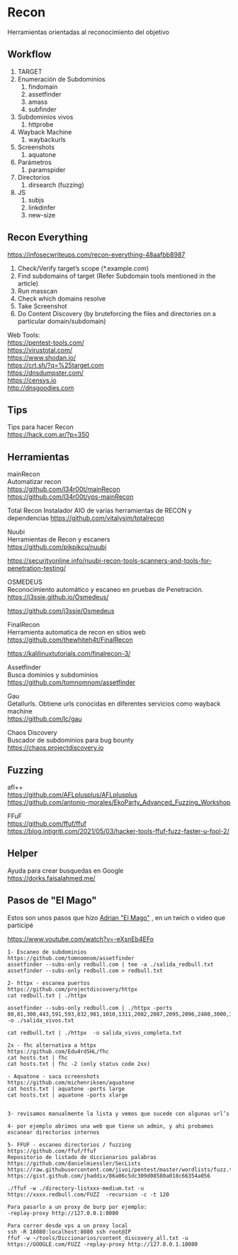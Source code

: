 # Recon
Herramientas orientadas al reconocimiento del objetivo


## Workflow

1. TARGET
2. Enumeración de Subdominios
   1. findomain
   2. assetfinder
   3. amass
   4. subfinder
3. Subdominios vivos
   1. httprobe
4. Wayback Machine
   1. waybackurls
5. Screenshots
   1. aquatone
6. Parámetros
   1. paramspider
7. Directorios
   1. dirsearch (fuzzing)
8. JS
   1. subjs
   2. linkdinfer
   3. new-size


## Recon Everything
https://infosecwriteups.com/recon-everything-48aafbb8987  

1. Check/Verify target’s scope (*.example.com)
2. Find subdomains of target (Refer Subdomain tools mentioned in the article)
3. Run masscan
4. Check which domains resolve
5. Take Screenshot
6. Do Content Discovery (by bruteforcing the files and directories on a particular domain/subdomain)

Web Tools:  
https://pentest-tools.com/  
https://virustotal.com/  
https://www.shodan.io/  
https://crt.sh/?q=%25target.com  
https://dnsdumpster.com/  
https://censys.io  
http://dnsgoodies.com  


## Tips

Tips para hacer Recon  
https://hack.com.ar/?p=350 


## Herramientas  

mainRecon  
Automatizar recon  
https://github.com/l34r00t/mainRecon    
https://github.com/l34r00t/vps-mainRecon  


Total Recon
Instalador AIO de varias herramientas de RECON y dependencias
https://github.com/vitalysim/totalrecon


Nuubi  
Herramientas de Recon y escaners  
https://github.com/pikpikcu/nuubi  

https://securityonline.info/nuubi-recon-tools-scanners-and-tools-for-penetration-testing/  


OSMEDEUS  
Reconocimiento automático y escaneo en pruebas de Penetración.  
https://j3ssie.github.io/Osmedeus/  

https://github.com/j3ssie/Osmedeus  


FinalRecon  
Herramienta automatica de recon en sitios web  
https://github.com/thewhiteh4t/FinalRecon

https://kalilinuxtutorials.com/finalrecon-3/


Assetfinder  
Busca dominios y subdominios  
https://github.com/tomnomnom/assetfinder 


Gau  
Getallurls. Obtiene urls conocidas en diferentes servicios como wayback machine  
https://github.com/lc/gau


Chaos Discovery  
Buscador de subdominios para bug bounty  
https://chaos.projectdiscovery.io   


## Fuzzing  

afl++  
https://github.com/AFLplusplus/AFLplusplus  
https://github.com/antonio-morales/EkoParty_Advanced_Fuzzing_Workshop  

FFuF  
https://github.com/ffuf/ffuf  
https://blog.intigriti.com/2021/05/03/hacker-tools-ffuf-fuzz-faster-u-fool-2/  


## Helper  
Ayuda para crear busquedas en Google  
https://dorks.faisalahmed.me/   


## Pasos de "El Mago"  
Estos son unos pasos que hizo [Adrian "El Mago"](https://twitter.com/soyelmago) , en un twich o video que participé

https://www.youtube.com/watch?v=-eXsnEb4EFo  

```
1- Escaneo de subdominios
https://github.com/tomnomnom/assetfinder 
assetfinder --subs-only redbull.com | tee -a ./salida_redbull.txt
assetfinder --subs-only redbull.com > redbull.txt

2- httpx - escanea puertos
https://github.com/projectdiscovery/httpx 
cat redbull.txt | ./httpx 

assetfinder --subs-only redbull.com | ./httpx -ports 80,81,300,443,591,593,832,981,1010,1311,2082,2087,2095,2096,2480,3000,3128,3333,4243,4567,4711,4712,4993,5000,5104,5108,5800,6543,7000,7396,7474,8000,8001,8008,8014,8042,8069,8080,8081,8088,8090,8091,8118,8123,8172,8222,8243,8280,8281,8333,8443,8500,8834,8880,8888,8983,9000,9043,9060,9080,9090,9091,9200,9443,9800,9981,12443,16080,18091,18092,20720,28017  -o ./salida_vivos.txt

cat redbull.txt | ./httpx  -o salida_vivos_completa.txt

2x - fhc alternativa a httpx
https://github.com/Edu4rdSHL/fhc 
cat hosts.txt | fhc
cat hosts.txt | fhc -2 (only status code 2xx)

- Aquatone - saca screenshots
https://github.com/michenriksen/aquatone 
cat hosts.txt | aquatone -ports large
cat hosts.txt | aquatone -ports xlarge


3- revisamos manualmente la lista y vemos que sucede con algunas url’s

4- por ejemplo abrimos una web que tiene un admin, y ahi probamos escanear directorios internos

5- FFUF - escaneo directorios / fuzzing
https://github.com/ffuf/ffuf 
Repositorio de listado de diccionarios palabras
https://github.com/danielmiessler/SecLists 
https://raw.githubusercontent.com/jivoi/pentest/master/wordlists/fuzz.txt 
https://gist.github.com/jhaddix/86a06c5dc309d08580a018c66354a056 

./ffuf -w ./directory-listxxx-medium.txt -u https://xxxx.redbull.com/FUZZ  -recursion -c -t 120

Para pasarlo a un proxy de burp por ejemplo:
-replay-proxy http://127.0.0.1:8080

Para correr desde vps a un proxy local
ssh -R 18080:localhost:8080 ssh root@IP
ffuf -w ~/tools/Diccionarios/content_discovery_all.txt -u https://GOOGLE.com/FUZZ -replay-proxy http://127.0.0.1.18080
```






